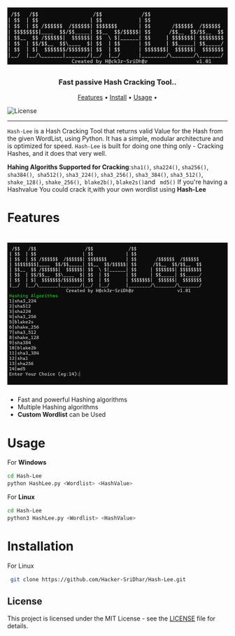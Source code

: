 <h1 align="center">
    <img src="logo.png" alt="subfinder" width="600px">
    <br>
  </h1>
  
  <h3 align="center">Fast passive Hash Cracking Tool..</h3>

 
  
  <p align="center">
    <a href="#Features">Features</a> •
    <a href="#Installation">Install</a> •
    <a href="#Usage">Usage</a> •
   

   
  </p>
  
   ![License](https://img.shields.io/github/license/Hacker-SriDhar/Hash-Lee)
   
  ---
  
  
  
  `Hash-Lee` is a Hash Cracking Tool  that returns valid Value for the Hash from the given WordList, using Python. It has a simple, modular architecture and is optimized for speed. `Hash-Lee` is built for
  doing one thing only - Cracking Hashes, and it does that very well.
  
   **Hahing Algoriths Supported for Cracking**:`sha1()`, `sha224()`, `sha256()`,` sha384()`,` sha512()`, `sha3_224()`, `sha3_256()`, `sha3_384()`, `sha3_512()`, `shake_128()`, `shake_256()`,` blake2b()`,  `blake2s()`and ` md5()` 
   If you're having a Hashvalue You could crack it,with your own wordlist using **Hash-Lee**
  # Features
  
  <h1 align="left">
    <img src="Main.png"  width="700px"></a>
    <br>
  </h1>
  
  - Fast and powerful Hashing algorithms
  - Multiple Hashing algorithms 
  - **Custom Wordlist** can be Used
  
  
  # Usage
  For **Windows**
  ```sh
  cd Hash-Lee
  python HashLee.py <Wordlist> <HashValue>
  ```
 For **Linux**
   ```sh
  cd Hash-Lee
  python3 HashLee.py <Wordlist> <HashValue>
  ```
  
  # Installation

  For Linux
  ```sh
   git clone https://github.com/Hacker-SriDhar/Hash-Lee.git
  ```

    
  ## License

This project is licensed under the MIT License - see the [LICENSE](./LICENSE) file for details.

  
  
  
